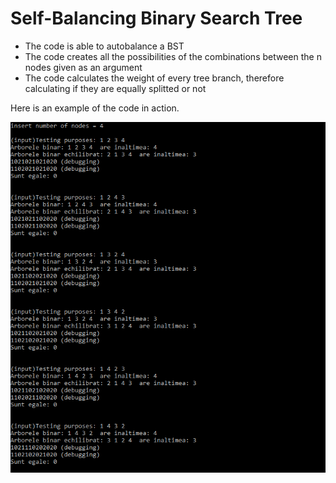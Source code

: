 # Self-Balancing Binary Search Tree

* The code is able to autobalance a BST
* The code creates all the possibilities of the combinations between the n nodes given as an argument
* The code calculates the weight of every tree branch, therefore calculating if they are equally splitted or not

Here is an example of the code in action.

![alt text](https://github.com/andrei-voia/self_balancing_BST/blob/master/Screenshot_1.png "example")
